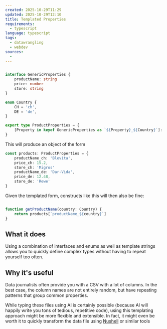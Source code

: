 ```yaml
---
created: 2025-10-29T11:29
updated: 2025-10-29T12:10
title: Templated Properties
requirements:
  - typescript
language: typescript
tags:
  - datawrangling
  - webdev
sources:
  - 
---
```


```typescript

interface GenericProperties {
	productName: string
	price: number
	store: string
}

enum Country {
	CH = 'ch',
	DE = 'de',
}

export type ProductProperties = {
	[Property in keyof GenericProperties as `${Property}_${Country}`]: GenericProperties[Property];
}
```

This will produce an object of the form

```typescript
const products: ProductProperties = {
	productName_ch: 'Blevita',
	price_ch: 15.2,
	store_ch: 'Migros'
	productName_de: 'Dar-Vida',
	price_de: 12.48,
	store_de: 'Rewe'
}
```

Given the templated form, constructs like this will then also be fine:

```typescript

function getProductName(country: Country) {
	return products[`productName_${country}`]
}

```


## What it does

Using a combination of interfaces and enums as well as template strings allows you to quickly define complex types without having to repeat yourself too often.


## Why it's useful

Data journalists often provide you with a CSV with a lot of columns. In the best case, the column names are not entirely random, but have repeating patterns that group common properties.

While typing these files using AI is certainly possible (because AI will happily write you tons of tedious, repetitive code), using this templating approach might be more flexible and extensible.
In fact, it might even be worth it to quickly transform the data file using [Nushell](convert-csv-to-tsv.md) or similar tools